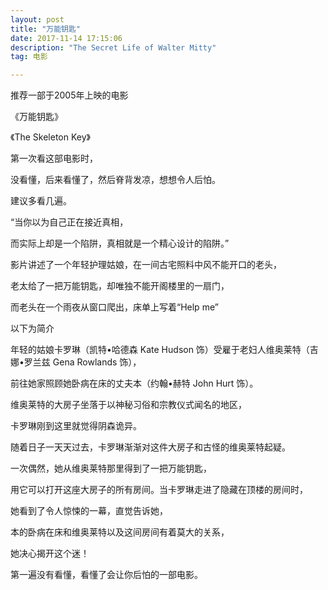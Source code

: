 ```yaml
---
layout: post
title: "万能钥匙"
date: 2017-11-14 17:15:06 
description: "The Secret Life of Walter Mitty"
tag: 电影

---
```



推荐一部于2005年上映的电影

《万能钥匙》

《The Skeleton Key》

第一次看这部电影时，

没看懂，后来看懂了，然后脊背发凉，想想令人后怕。

建议多看几遍。



“当你以为自己正在接近真相，

而实际上却是一个陷阱，真相就是一个精心设计的陷阱。”


影片讲述了一个年轻护理姑娘，在一间古宅照料中风不能开口的老头，

老太给了一把万能钥匙，却唯独不能开阁楼里的一扇门，

而老头在一个雨夜从窗口爬出，床单上写着“Help me”






以下为简介

年轻的姑娘卡罗琳（凯特•哈德森 Kate Hudson 饰）受雇于老妇人维奥莱特（吉娜•罗兰兹 Gena Rowlands 饰），

前往她家照顾她卧病在床的丈夫本（约翰•赫特 John Hurt 饰）。


维奥莱特的大房子坐落于以神秘习俗和宗教仪式闻名的地区，


卡罗琳刚到这里就觉得阴森诡异。


随着日子一天天过去，卡罗琳渐渐对这件大房子和古怪的维奥莱特起疑。


一次偶然，她从维奥莱特那里得到了一把万能钥匙，


用它可以打开这座大房子的所有房间。当卡罗琳走进了隐藏在顶楼的房间时，


她看到了令人惊悚的一幕，直觉告诉她，


本的卧病在床和维奥莱特以及这间房间有着莫大的关系，


她决心揭开这个迷！


第一遍没有看懂，看懂了会让你后怕的一部电影。



